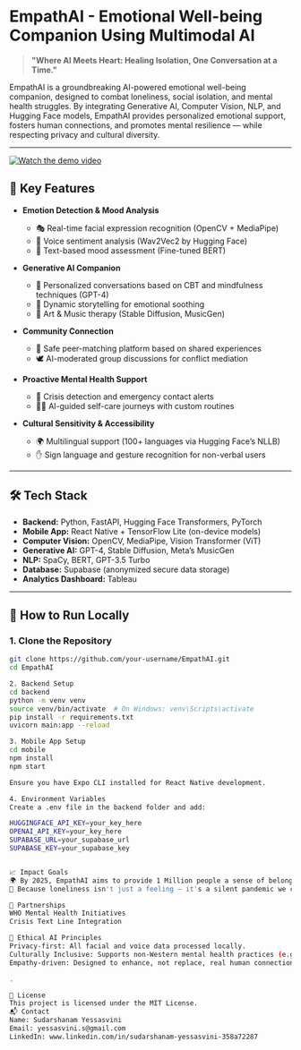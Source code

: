 # EmpathAI - Emotional Well-being Companion Using Multimodal AI 

> **"Where AI Meets Heart: Healing Isolation, One Conversation at a Time."**

EmpathAI is a groundbreaking AI-powered emotional well-being companion, designed to combat loneliness, social isolation, and mental health struggles. By integrating Generative AI, Computer Vision, NLP, and Hugging Face models, EmpathAI provides personalized emotional support, fosters human connections, and promotes mental resilience — while respecting privacy and cultural diversity.

---
[![Watch the demo video](https://img.youtube.com/vi/vwHvNW9SRvM/0.jpg)](https://youtu.be/vwHvNW9SRvM)  


## 🌟 Key Features

- **Emotion Detection & Mood Analysis**
  - 🎭 Real-time facial expression recognition (OpenCV + MediaPipe)
  - 🎤 Voice sentiment analysis (Wav2Vec2 by Hugging Face)
  - 📝 Text-based mood assessment (Fine-tuned BERT)

- **Generative AI Companion**
  - 💬 Personalized conversations based on CBT and mindfulness techniques (GPT-4)
  - 📖 Dynamic storytelling for emotional soothing
  - 🎨 Art & Music therapy (Stable Diffusion, MusicGen)

- **Community Connection**
  - 🤝 Safe peer-matching platform based on shared experiences
  - 🕊️ AI-moderated group discussions for conflict mediation

- **Proactive Mental Health Support**
  - 🚨 Crisis detection and emergency contact alerts
  - 🧘‍♀️ AI-guided self-care journeys with custom routines

- **Cultural Sensitivity & Accessibility**
  - 🌍 Multilingual support (100+ languages via Hugging Face’s NLLB)
  - ✋ Sign language and gesture recognition for non-verbal users

---

## 🛠️ Tech Stack

- **Backend:** Python, FastAPI, Hugging Face Transformers, PyTorch
- **Mobile App:** React Native + TensorFlow Lite (on-device models)
- **Computer Vision:** OpenCV, MediaPipe, Vision Transformer (ViT)
- **Generative AI:** GPT-4, Stable Diffusion, Meta’s MusicGen
- **NLP:** SpaCy, BERT, GPT-3.5 Turbo
- **Database:** Supabase (anonymized secure data storage)
- **Analytics Dashboard:** Tableau

---

## 🚀 How to Run Locally

### 1. Clone the Repository

```bash
git clone https://github.com/your-username/EmpathAI.git
cd EmpathAI

2. Backend Setup
cd backend
python -m venv venv
source venv/bin/activate  # On Windows: venv\Scripts\activate
pip install -r requirements.txt
uvicorn main:app --reload

3. Mobile App Setup
cd mobile
npm install
npm start

Ensure you have Expo CLI installed for React Native development.

4. Environment Variables
Create a .env file in the backend folder and add:

HUGGINGFACE_API_KEY=your_key_here
OPENAI_API_KEY=your_key_here
SUPABASE_URL=your_supabase_url
SUPABASE_KEY=your_supabase_key


📈 Impact Goals
🌍 By 2025, EmpathAI aims to provide 1 Million people a sense of belonging and emotional resilience.
🧡 Because loneliness isn't just a feeling — it's a silent pandemic we can heal together.

🤝 Partnerships
WHO Mental Health Initiatives
Crisis Text Line Integration

🧠 Ethical AI Principles
Privacy-first: All facial and voice data processed locally.
Culturally Inclusive: Supports non-Western mental health practices (e.g., Ubuntu philosophy, Ayurveda).
Empathy-driven: Designed to enhance, not replace, real human connection.

.

📝 License
This project is licensed under the MIT License.
📬 Contact
Name: Sudarshanam Yessasvini
Email: yessasvini.s@gmail.com
LinkedIn: www.linkedin.com/in/sudarshanam-yessasvini-358a72287



